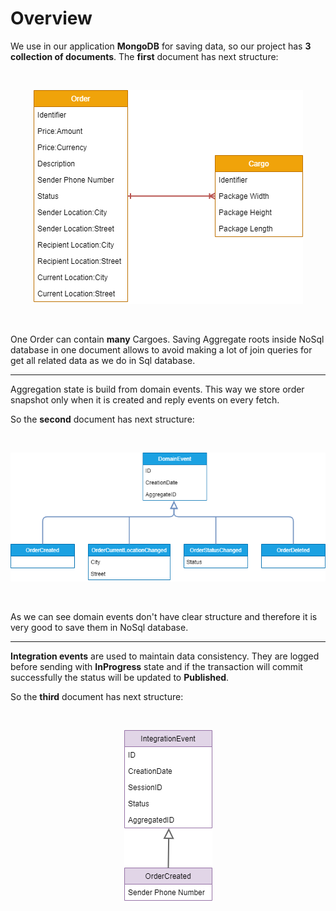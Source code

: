# Overview

We use in our application **MongoDB** for saving data, so our project has **3 collection of documents**. The **first** document has next structure:

<br>
<p align="center"><img src="https://raw.githubusercontent.com/iamprovidence/PostOffice/develop/docs/images/entities-er-diagram.png"/></p>
<br>

One Order can contain **many** Cargoes. Saving Aggregate roots inside NoSql database in one document allows to avoid making a lot of join queries for get all related data as we do in Sql database.

<hr>

Aggregation state is build from domain events. This way we store order snapshot only when it is created and reply events on every fetch.

So the **second** document has next structure:

<br>
<p align="center"><img src="https://raw.githubusercontent.com/iamprovidence/PostOffice/develop/docs/images/domain-event-er-diagram.png"/></p>
<br>

As we can see domain events don't have clear structure and therefore it is very good to save them in NoSql database.

<hr>

**Integration events** are used to maintain data consistency. They are logged before sending with **InProgress** state and if the transaction will commit successfully the status will be updated to **Published**.

So the **third** document has next structure:

<br>
<p align="center"><img src="https://raw.githubusercontent.com/iamprovidence/PostOffice/develop/docs/images/integration-event-er-diagram.png"/></p>
<br>

